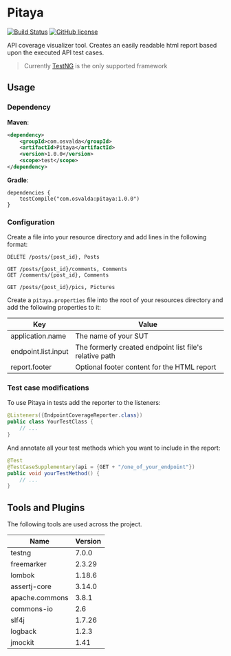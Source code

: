# Pitaya

[![Build Status](https://travis-ci.org/osvalda/Pitaya.svg?branch=master)](https://travis-ci.org/osvalda/Pitaya)
[![GitHub license](https://img.shields.io/github/license/spotify/scio.svg)](./LICENSE)

API coverage visualizer tool. Creates an easily readable html report based upon the executed API test cases.

> Currently [TestNG] is the only supported framework

## Usage
### Dependency

**Maven**:
```xml
<dependency>
    <groupId>com.osvalda</groupId>
    <artifactId>Pitaya</artifactId>
    <version>1.0.0</version>
    <scope>test</scope>
</dependency>
```

**Gradle**:

```
dependencies {
    testCompile("com.osvalda:pitaya:1.0.0")
}
```

### Configuration

Create a file into your resource directory and add lines in the following format:

```
DELETE /posts/{post_id}, Posts

GET /posts/{post_id}/comments, Comments
GET /comments/{post_id}, Comments

GET /posts/{post_id}/pics, Pictures
```

Create a `pitaya.properties` file into the root of your resources directory and
add the following properties to it:

| Key | Value |
| ------ | ------ |
| application.name | The name of your SUT |
| endpoint.list.input | The formerly created endpoint list file's relative path |
| report.footer | Optional footer content for the HTML report |
 

### Test case modifications

To use Pitaya in tests add the reporter to the listeners:
```java
@Listeners({EndpointCoverageReporter.class})
public class YourTestClass {
    // ...
}
```

And annotate all your test methods which you want to include in the report:
```java
@Test
@TestCaseSupplementary(api = {GET + "/one_of_your_endpoint"})
public void yourTestMethod() {
    // ...
}
```

## Tools and Plugins
The following tools are used across the project.

| Name | Version |
| ------ | ------ |
| testng | 7.0.0 |
| freemarker | 2.3.29 |
| lombok |1.18.6|
| assertj-core | 3.14.0 |
| apache.commons | 3.8.1 |
| commons-io | 2.6 |
| slf4j | 1.7.26 |
| logback | 1.2.3 |
| jmockit | 1.41 |


[TestNG]: <https://testng.org/doc/>